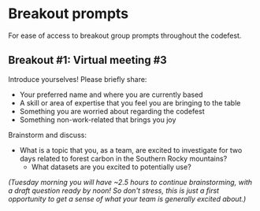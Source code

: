 # Breakout prompts

For ease of access to breakout group prompts throughout the codefest.

## Breakout #1: Virtual meeting #3

Introduce yourselves! Please briefly share:

 - Your preferred name and where you are currently based
 - A skill or area of expertise that you feel you are bringing to the table
 - Something you are worried about regarding the codefest
 - Something non-work-related that brings you joy

Brainstorm and discuss:

 - What is a topic that you, as a team, are excited to investigate for two days related to forest carbon in the Southern Rocky mountains?
   - What datasets are you excited to potentially use?

*(Tuesday morning you will have ~2.5 hours to continue brainstorming, with a draft question ready by noon! So don't stress, this is just a first opportunity to get a sense of what your team is generally excited about.)*